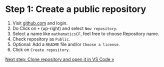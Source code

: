 # Step 1: Create a public repository

1. Visit [github.com](https://github.com) and login.
2. Do Click on `+` (up-right) and select `New repository`.
3. Select a name like `mathematicsCF`, feel free to choose Repository name.
4. Check repository as `Public`.
5. Optional: Add a `README` file and/or `Choose a license`.
6. Click on `Create repository`.

[Next step: Clone repository and open it in VS Code »](https://github.com/gangya/mathematicsCF/blob/main/02-clone-vscode.md)
